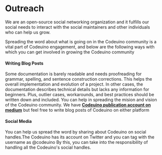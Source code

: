 # Outreach

We are an open-source social networking organization and it fulfills our social needs to interact with the social maintainers and other individuals who can help us grow.

Spreading the word about what is going on in the Codeuino community is a vital part of Codeuino engagement, and below are the following ways with which you can get involved in growing the Codeuino community

#### Writing Blog Posts

Some documentation is barely readable and needs proofreading for grammar, spelling, and sentence construction corrections. This helps the overall implementation and evolution of a project. In other cases, the documentation describes technical details but lacks any information for beginners. Plus, outlier cases, workarounds, and best practices should be written down and included. You can help in spreading the mision and vision of the Codeuino community. We have [**Codeuino publication account on medium**](https://medium.com/codeuino) but feel free to write blog posts of Codeuino on either platform

#### Social Media

You can help us spread the word by sharing about Codeuino on social handles.The Codeuino has its account on Twitter and you can tag with the username as @codeuino By this, you can take into the responsibility of handling all the Codeuino's social handles.

